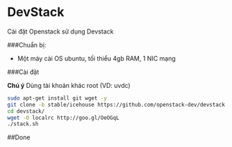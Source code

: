 # DevStack

Cài đặt Openstack sử dụng Devstack

###Chuẩn bị:

- Một máy cài OS ubuntu, tối thiểu 4gb RAM, 1 NIC mạng

###Cài đặt

**Chú ý** Dùng tài khoản khác root (VD: uvdc)

```sh
sudo apt-get install git wget -y
git clone -b stable/icehouse https://github.com/openstack-dev/devstack.git
cd devstack/
wget -O localrc http://goo.gl/OeOGqL
./stack.sh
```

##Done
